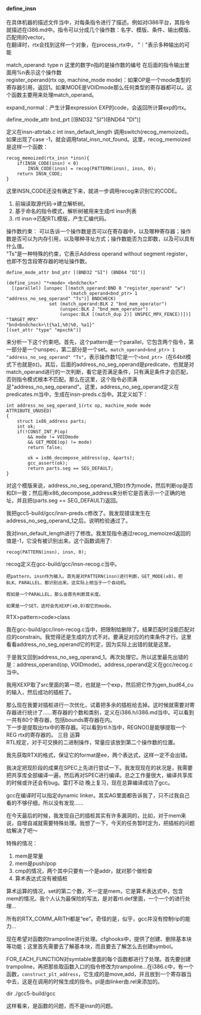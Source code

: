 #### define_insn
在具体机器的描述文件当中，对每条指令进行了描述。例如对i386平台，其指令就描述在i386.md中。指令可以分成几个操作数：名字、模版、条件、输出模版、匹配用的vector。  
在翻译时，rtx会找到这样一个对象，在process_rtx中，
"｜"表示多种输出的可能

match_operand: type n
这里的数字n指的是操作数的编号
在后面的指令输出里面用%n表示这个操作数  
register_operand(rtx op, machine_mode mode)：如果OP是一个mode类型的寄存器引用，返回1。如果MODE是VOIDmode那么任何类型的寄存器都可以。这个函数主要用来处理match_operand。

expand_normal：产生计算expression EXP的code，会返回所计算exp的rtx。

define_mode_attr bnd_prt [(BND32 "SI")(BND64 "DI")]

定义在insn-attrtab.c
int insn_default_length
调用switch(recog_memoized)。如果出现了case -1，就会调用fatal_insn_not_found。这里，recog_memoized是这样一个函数：

	recog_memoized(rtx_insn *insn){
		if(INSN_CODE(insn) < 0)
			INSN_CODE(insn) = recog(PATTERN(insn), insn, 0);
		return INSN_CODE;
	}
	
这里INSN_CODE还没有确定下来，就进一步调用recog来识别它的CODE。

1. 前端读取源代码->建立解析树。  
2. 基于命名的指令模式，解析树被用来生成rtl insn列表
3. rtl insn->匹配RTL模版，产生汇编代码。  

操作数约束：
可以告诉一个操作数是否可以在寄存器中，以及哪种寄存器；操作数是否可以为内存引用，以及哪种寻址方式；操作数能否为立即数，以及可以具有什么值。  
"Ts"是一种特殊的约束，它表示Address operand without segment register，也即不包含段寄存器的地址操作数。

	define_mode_attr bnd_ptr [(BND32 "SI") (BND64 "DI")] 
	
	(define_insn) "*<mode>_<bndcheck>"  
	  [(parallel) [unspec [(match_operand:BND 0 "register_operand" "w")  
	  						(match_operand<bnd_ptr> 1 "address_no_seg_operand" "Ts")] BNDCHECK)  
	  		   		set (match_operand:BLK 2 "bnd_mem_operator")  
	  		   			(unspec:BLK 2 "bnd_mem_operator")  
	  		   			(unspec:BLK [(match_dup 2)] UNSPEC_MPX_FENCE))])]  
	"TARGET_MPX"
	"bnd<bndcheck>\t{%a1,%0|%0, %a1}"
	[(set_attr "type" "mpxchk")]
	
来分析一下这个约束吧。首先，这个pattern是一个parallel，它包含两个指令，第一部分是一个unspec，第二部分是一个set。`match_operand<bnd_ptr> 1 "address_no_seg_operand" "Ts"`，表示操作数1它是一个`<bnd_ptr>`（在64bit模式下也就是`DI`)。其后，后面的address_no_seg_operand是predicate，也就是对match_operand进行的一次判断，看它是否满足条件，只有满足条件才会匹配，否则指令模式根本不匹配。那么在这里，这个指令必须满足"address_no_seg_operand"。这里，address_no_seg_operand定义在predicates.m当中，生成在insn-preds.c当中。其定义如下：

	int address_no_seg_operand_1(rtx op, machine_mode mode ATTRIBUTE_UNUSED)
	{
		struct ix86_address parts;
		int ok;
		if(!CONST_INT_P(op)
			&& mode != VOIDmode
			&& GET_MODE(op)	!= mode)
			return false;
			
			ok = ix86_decompose_address(op, &parts);
			gcc_assert(ok);
			return parts.seg == SEG_DEFAULT;
	}
	
对这个模版来说，address_no_seg_operand_1把`DI`作为mode，然后判断op是否和DI一致；然后用ix86_decompose_address来分析它是否表示一个正确的地址，并且把(parts.seg == SEG_DEFAULT)返回。  


我把gcc5-build/gcc/insn-preds.c修改了。我发现错误发生在address_no_seg_operand_1之后。说明检验通过了。

我对insn_default_length进行了修改。我发现指令通过recog_memoized返回的值是-1，它没有被识别出来。这个函数调用了:

	recog(PATTERN(insn), insn, 0); 
	
recog定义在gcc-build/gcc/insn-recog.c当中。

	把pattern，insn作为输入。首先是对PATTERN(insn)进行判断，GET_MODE(x0)。把BLK、PARALLEL、都识别出来。这实际上相当于一个自动机。
	
	假如是一个PARALLEL，那么会首先判断其长度。
	
	如果是一个SET。这时会先XEXP(x0,0)取它的mode。
	
	
RTX>pattern>code>class

我在gcc-build/gcc/insn-recog.c当中，把限制给删除了。结果匹配时没能匹配对应的constrain。我觉得还是生成的方式不对。要满足对应的约束条件才行。这里看看address_no_seg_operand它的判定，因为实际上出错的就是这里。 

于是我又回到address_no_seg_operand_1。再次处理它。所以这里最先出错的是：address_operand(op, VOIDmode)。address_operand定义在gcc/recog.c当中。

我用XEXP取了src里面的第一项，也就是一个exp，然后把它作为gen_bud64_cu的输入，然后成功的插桩了。

那么现在我要对插桩进行一次优化，试着把多余的插桩给去掉。这时候就需要对寄存器进行统计了……寄存器的个数和类别，定义在i386.h/i386.md当中。可以看到一共有80个寄存器，包括bounds寄存器在内。  
下一步是提取出rtx中的寄存器。可以看到rtl.h当中，REGNO()是能够提取一个REG rtx的寄存器的。
三目 运算  
RTL规定，对于可交换的二进制操作，常量应该放到第二个操作数的位置。

我先获取RTX的格式，保证它的format是ee，两个表达式，这样一定不会出错。  

我决定把现阶段的成果在SPEC上先进行尝试一下。我发现现在的状况是，我需要把共享库全部编译一遍，然后再对SPEC进行编译。总之工作量很大，编译共享库的时候或许还会有bug。雷打不动 晚上复习，现在总算编译成功了gcc。 

gcc在编译时可以指定dynamic linker。其实AG里面都告诉我了，只不过我自己看的不够仔细，所以没有发现……

在今天最后的时候，我发现自己的插桩其实有许多漏洞的，比如，对于mem来说，自增自减就需要特殊处理。我想了一下，今天的任务暂时定为，把插桩的问题给解决了吧～

特殊的情况：
1. mem是常量
2. mem是push/pop
3. cmp的情况，两个其中只要有一个是addr，就对那个做检查
4. 算术表达式没有被插桩


算术运算的情况，set的第二个数，不一定是mem，它是算术表达式中，包含mem的情况。我个人认为最保险的写法，是对着rtl.def里面，一个一个的进行处理…

所有的RTX_COMM_ARITH都是“ee”。奇怪的是，似乎，gcc并没有控制rip的能力…

现在希望对函数的trampoline进行处理。cfghooks中，提供了创建、删除基本块等功能；这里首先需要去了解基本块，而且要去了解怎么去创建symbol。

FOR_EACH_FUNCTION对symtable里面的每个函数都进行了处理。首先要创建trampoline，再把那些取函数入口的指令修改为trampoline…在i386.c中，有一个函数，`construct_plt_address`，它生成的是move,add，并且放到一个寄存器当中去，这是在调用的时候生成的指令。pl是由linker由.rel来添加的。  

dir ./gcc5-build/gcc

这样看来，是函数的问题，而不是insn的问题。   
